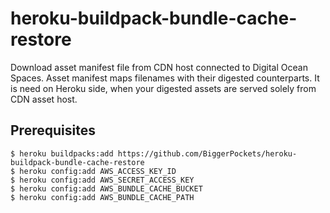 # heroku-buildpack-bundle-cache-restore

Download asset manifest file from CDN host connected to Digital Ocean Spaces. Asset manifest maps filenames with their digested counterparts. It is need on Heroku side, when your digested assets are served solely from CDN asset host.

## Prerequisites

    $ heroku buildpacks:add https://github.com/BiggerPockets/heroku-buildpack-bundle-cache-restore
    $ heroku config:add AWS_ACCESS_KEY_ID
    $ heroku config:add AWS_SECRET_ACCESS_KEY
    $ heroku config:add AWS_BUNDLE_CACHE_BUCKET
    $ heroku config:add AWS_BUNDLE_CACHE_PATH
